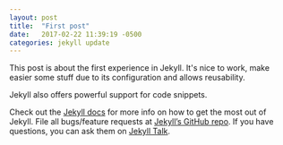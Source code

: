```yaml
---
layout: post
title:  "First post"
date:   2017-02-22 11:39:19 -0500
categories: jekyll update
---
```

This post is about the first experience in Jekyll. 
It's nice to work, make easier some stuff due to its configuration and allows reusability.

Jekyll also offers powerful support for code snippets.


Check out the [Jekyll docs][jekyll-docs] for more info on how to get the most out of Jekyll. File all bugs/feature requests at [Jekyll’s GitHub repo][jekyll-gh]. If you have questions, you can ask them on [Jekyll Talk][jekyll-talk].

[jekyll-docs]: https://jekyllrb.com/docs/home
[jekyll-gh]:   https://github.com/jekyll/jekyll
[jekyll-talk]: https://talk.jekyllrb.com/
